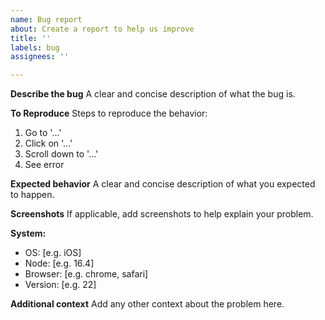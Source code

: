 ```yaml
---
name: Bug report
about: Create a report to help us improve
title: ''
labels: bug
assignees: ''

---
```


**Describe the bug**
A clear and concise description of what the bug is.

**To Reproduce**
Steps to reproduce the behavior:
1. Go to '...'
2. Click on '...'
3. Scroll down to '...'
4. See error

**Expected behavior**
A clear and concise description of what you expected to happen.

**Screenshots**
If applicable, add screenshots to help explain your problem.

**System:**
 - OS: [e.g. iOS]
 - Node: [e.g. 16.4]
 - Browser: [e.g. chrome, safari]
 - Version: [e.g. 22]

**Additional context**
Add any other context about the problem here.
